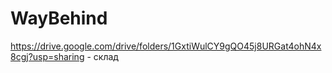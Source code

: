 # WayBehind

https://drive.google.com/drive/folders/1GxtiWulCY9gQO45j8URGat4ohN4x8cgj?usp=sharing - склад
